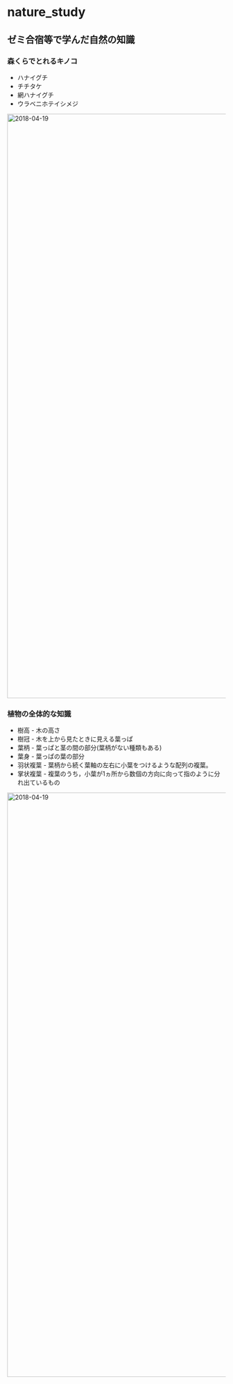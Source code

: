 # nature_study
## ゼミ合宿等で学んだ自然の知識
### 森くらでとれるキノコ
* ハナイグチ
* チチタケ
* 網ハナイグチ
* ウラベニホテイシメジ
<img width="1343" alt="2018-04-19" src="https://user-images.githubusercontent.com/13360878/46387948-61d5d380-c704-11e8-9dd2-db173e6197ad.png">

### 植物の全体的な知識
* 樹高 - 木の高さ
* 樹冠 - 木を上から見たときに見える葉っぱ
* 葉柄 - 葉っぱと茎の間の部分(葉柄がない種類もある)
* 葉身 - 葉っぱの葉の部分
* 羽状複葉 - 葉柄から続く葉軸の左右に小葉をつけるような配列の複葉。
* 掌状複葉 - 複葉のうち，小葉が1ヵ所から数個の方向に向って指のように分れ出ているもの
<img width="1343" alt="2018-04-19" src="https://user-images.githubusercontent.com/13360878/46387948-61d5d380-c704-11e8-9dd2-db173e6197ad.png">
